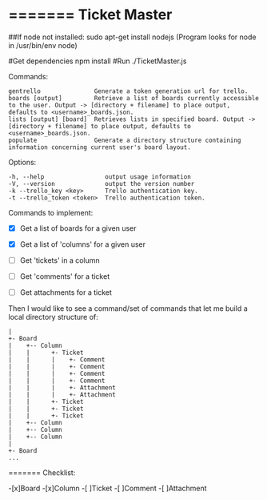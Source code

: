 =======
Ticket Master
=============
##If node not installed:
	sudo apt-get install nodejs
(Program looks for node in /usr/bin/env node)
	
#Get dependencies
	npm install
#Run
	./TicketMaster.js

  Commands:

    gentrello               Generate a token generation url for trello.
    boards [output]         Retrieve a list of boards currently accessible to the user. Output -> [directory + filename] to place output, defaults to <username>_boards.json.
    lists [output] [board]  Retrieves lists in specified board. Output -> [directory + filename] to place output, defaults to <username>_boards.json.
    populate                Generate a directory structure containing information concerning current user's board layout.

  Options:

    -h, --help                 output usage information
    -V, --version              output the version number
    -k --trello_key <key>      Trello authentication key.
    -t --trello_token <token>  Trello authentication token.


Commands to implement:

-[x] Get a list of boards for a given user
-[x] Get a list of 'columns' for a given user
-[ ] Get 'tickets' in a column
-[ ] Get 'comments' for a ticket
-[ ] Get attachments for a ticket


Then I would like to see a command/set of commands that let me build a local directory structure of:

    |
    +- Board
    |    +-- Column
    |    |      +- Ticket
    |    |      |    +- Comment
    |    |      |    +- Comment
    |    |      |    +- Comment
    |    |      |    +- Comment
    |    |      |    +- Attachment
    |    |      |    +- Attachment
    |    |      +- Ticket
    |    |      +- Ticket
    |    |      +- Ticket
    |    +-- Column
    |    +-- Column
    |    +-- Column
    |
    +- Board
    ...


=======
Checklist:

-[x]Board
-[x]Column
-[ ]Ticket
-[ ]Comment
-[ ]Attachment
